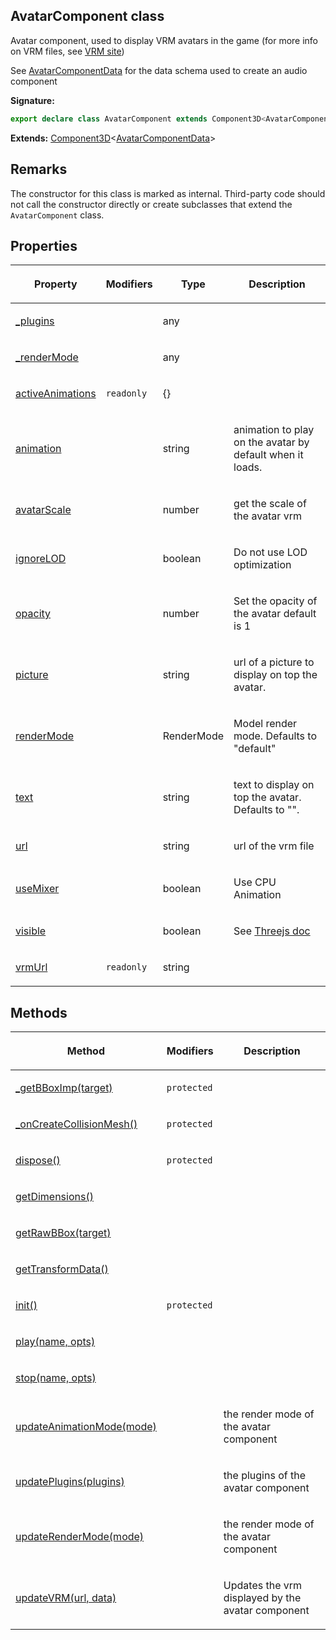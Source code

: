 
## AvatarComponent class

Avatar component, used to display VRM avatars in the game (for more info on VRM files, see [VRM site](https://vrm.dev/en/vrm/vrm_about/)<!-- -->)

See [AvatarComponentData](/reference/avatarcomponentdata.md) for the data schema used to create an audio component

**Signature:**

```typescript
export declare class AvatarComponent extends Component3D<AvatarComponentData> 
```
**Extends:** [Component3D](/reference/component3d.md)<!-- -->&lt;[AvatarComponentData](/reference/avatarcomponentdata.md)<!-- -->&gt;

## Remarks

The constructor for this class is marked as internal. Third-party code should not call the constructor directly or create subclasses that extend the `AvatarComponent` class.

## Properties

<table><thead><tr><th>

Property


</th><th>

Modifiers


</th><th>

Type


</th><th>

Description


</th></tr></thead>
<tbody><tr><td>

[\_plugins](/reference/avatarcomponent/_plugins.md)


</td><td>


</td><td>

any


</td><td>


</td></tr>
<tr><td>

[\_renderMode](/reference/avatarcomponent/_rendermode.md)


</td><td>


</td><td>

any


</td><td>


</td></tr>
<tr><td>

[activeAnimations](/reference/avatarcomponent/activeanimations.md)


</td><td>

`readonly`


</td><td>

{}


</td><td>


</td></tr>
<tr><td>

[animation](/reference/avatarcomponent/animation.md)


</td><td>


</td><td>

string


</td><td>

animation to play on the avatar by default when it loads.


</td></tr>
<tr><td>

[avatarScale](/reference/avatarcomponent/avatarscale.md)


</td><td>


</td><td>

number


</td><td>

get the scale of the avatar vrm


</td></tr>
<tr><td>

[ignoreLOD](/reference/avatarcomponent/ignorelod.md)


</td><td>


</td><td>

boolean


</td><td>

Do not use LOD optimization


</td></tr>
<tr><td>

[opacity](/reference/avatarcomponent/opacity.md)


</td><td>


</td><td>

number


</td><td>

Set the opacity of the avatar default is 1


</td></tr>
<tr><td>

[picture](/reference/avatarcomponent/picture.md)


</td><td>


</td><td>

string


</td><td>

url of a picture to display on top the avatar.


</td></tr>
<tr><td>

[renderMode](/reference/avatarcomponent/rendermode.md)


</td><td>


</td><td>

RenderMode


</td><td>

Model render mode. Defaults to "default"


</td></tr>
<tr><td>

[text](/reference/avatarcomponent/text.md)


</td><td>


</td><td>

string


</td><td>

text to display on top the avatar. Defaults to "".


</td></tr>
<tr><td>

[url](/reference/avatarcomponent/url.md)


</td><td>


</td><td>

string


</td><td>

url of the vrm file


</td></tr>
<tr><td>

[useMixer](/reference/avatarcomponent/usemixer.md)


</td><td>


</td><td>

boolean


</td><td>

Use CPU Animation


</td></tr>
<tr><td>

[visible](/reference/avatarcomponent/visible.md)


</td><td>


</td><td>

boolean


</td><td>

See [Threejs doc](https://threejs.org/docs/index.html?q=objec#api/en/core/Object3D.visible)


</td></tr>
<tr><td>

[vrmUrl](/reference/avatarcomponent/vrmurl.md)


</td><td>

`readonly`


</td><td>

string


</td><td>


</td></tr>
</tbody></table>

## Methods

<table><thead><tr><th>

Method


</th><th>

Modifiers


</th><th>

Description


</th></tr></thead>
<tbody><tr><td>

[\_getBBoxImp(target)](/reference/avatarcomponent/_getbboximp.md)


</td><td>

`protected`


</td><td>


</td></tr>
<tr><td>

[\_onCreateCollisionMesh()](/reference/avatarcomponent/_oncreatecollisionmesh.md)


</td><td>

`protected`


</td><td>


</td></tr>
<tr><td>

[dispose()](/reference/avatarcomponent/dispose.md)


</td><td>

`protected`


</td><td>


</td></tr>
<tr><td>

[getDimensions()](/reference/avatarcomponent/getdimensions.md)


</td><td>


</td><td>


</td></tr>
<tr><td>

[getRawBBox(target)](/reference/avatarcomponent/getrawbbox.md)


</td><td>


</td><td>


</td></tr>
<tr><td>

[getTransformData()](/reference/avatarcomponent/gettransformdata.md)


</td><td>


</td><td>


</td></tr>
<tr><td>

[init()](/reference/avatarcomponent/init.md)


</td><td>

`protected`


</td><td>


</td></tr>
<tr><td>

[play(name, opts)](/reference/avatarcomponent/play.md)


</td><td>


</td><td>


</td></tr>
<tr><td>

[stop(name, opts)](/reference/avatarcomponent/stop.md)


</td><td>


</td><td>


</td></tr>
<tr><td>

[updateAnimationMode(mode)](/reference/avatarcomponent/updateanimationmode.md)


</td><td>


</td><td>

 the render mode of the avatar component


</td></tr>
<tr><td>

[updatePlugins(plugins)](/reference/avatarcomponent/updateplugins.md)


</td><td>


</td><td>

 the plugins of the avatar component


</td></tr>
<tr><td>

[updateRenderMode(mode)](/reference/avatarcomponent/updaterendermode.md)


</td><td>


</td><td>

 the render mode of the avatar component


</td></tr>
<tr><td>

[updateVRM(url, data)](/reference/avatarcomponent/updatevrm.md)


</td><td>


</td><td>

Updates the vrm displayed by the avatar component


</td></tr>
</tbody></table>
